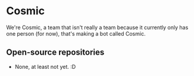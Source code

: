 # Cosmic

We're Cosmic, a team that isn't really a team because it currently only has one person (for now), that's making a bot called Cosmic.

## Open-source repositories

- None, at least not yet. :D
